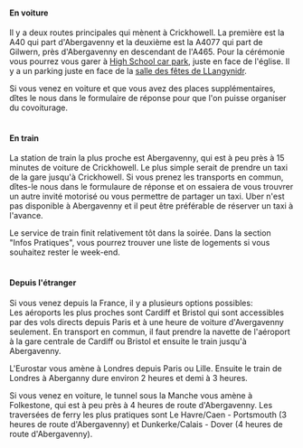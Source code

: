 <h4>En voiture</h4>
Il y a deux routes principales qui mènent à Crickhowell. La première est la A40 qui part d'Abergavenny et la deuxième est la A4077 qui part de Gilwern, près d'Abergavenny en descendant de l'A465.
Pour la cérémonie vous pourrez vous garer à <a href="https://goo.gl/maps/fyCu72SiyPQVkGt38" target="_blank">High School car park</a>, juste en face de l'église.
Il y a un parking juste en face de la <a href="https://goo.gl/maps/yNKXqo35Jp3dwGtZA" target="_blank">salle des fêtes de LLangynidr</a>.

Si vous venez en voiture et que vous avez des places supplémentaires, dîtes le nous dans le formulaire de réponse pour que l'on puisse organiser du covoiturage.
<br><br>

<h4>En train</h4>
La station de train la plus proche est Abergavenny, qui est à peu près à 15 minutes de voiture de Crickhowell. Le plus simple serait de prendre un taxi de la gare jusqu'à Crickhowell. Si vous prenez les transports en commun, dîtes-le nous dans le formulaure de réponse et on essaiera de vous trouvrer un autre invité motorisé ou vous permettre de partager un taxi. Uber n'est pas disponible à Abergavenny et il peut être préférable de réserver un taxi à l'avance.

Le service de train finit relativement tôt dans la soirée. Dans la section "Infos Pratiques", vous pourrez trouver une liste de logements si vous souhaitez rester le week-end.
<br><br>
<h4>Depuis l'étranger</h4>
Si vous venez depuis la France, il y a plusieurs options possibles:
<br>
Les aéroports les plus proches sont Cardiff et Bristol qui sont accessibles par des vols directs depuis Paris et à une heure de voiture d'Avergavenny seulement. En transport en commun, il faut prendre la navette de l'aéroport à la gare centrale de Cardiff ou Bristol et ensuite le train jusqu'à Abergavenny. 

L'Eurostar vous amène à Londres depuis Paris ou Lille. Ensuite le train de Londres à Aberganny dure environ 2 heures et demi à 3 heures.

Si vous venez en voiture, le tunnel sous la Manche vous amène à Folkestone, qui est à peu près à 4 heures de route d'Abergavenny. Les traversées de ferry les plus pratiques sont Le Havre/Caen - Portsmouth (3 heures de route d'Abergavenny) et Dunkerke/Calais - Dover (4 heures de route d'Abergavenny).